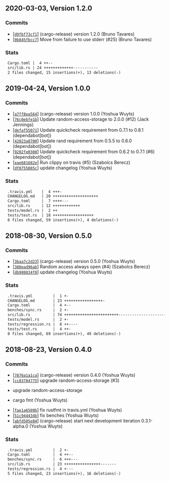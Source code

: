 ## 2020-03-03, Version 1.2.0
### Commits
- [[`d9fbf73cf1`](https://github.com/datrs/random-access-memory/commit/d9fbf73cf182e6f02e5adc4c016afe38e8650a88)] (cargo-release) version 1.2.0 (Bruno Tavares)
- [[`0b845fbcc7`](https://github.com/datrs/random-access-memory/commit/0b845fbcc747093d8c9eae972e92c8d4a692a208)] Move from failure to use stderr (#25) (Bruno Tavares)

### Stats
```diff
 Cargo.toml |  4 ++--
 src/lib.rs | 24 +++++++++++++-----------
 2 files changed, 15 insertions(+), 13 deletions(-)
```


## 2019-04-24, Version 1.0.0
### Commits
- [[`a7ff8ea564`](https://github.com/datrs/random-access-memory/commit/a7ff8ea564f11673b3e39d605befe9b25fc58574)] (cargo-release) version 1.0.0 (Yoshua Wuyts)
- [[`76c0ebfe1b`](https://github.com/datrs/random-access-memory/commit/76c0ebfe1ba046871430f03fe5876a4e27554fb6)] Update random-access-storage to 2.0.0 (#12) (Jack Jennings)
- [[`defaf55071`](https://github.com/datrs/random-access-memory/commit/defaf55071de68206eada89a74616d26603e2faa)] Update quickcheck requirement from 0.7.1 to 0.8.1 (dependabot[bot])
- [[`42023a8700`](https://github.com/datrs/random-access-memory/commit/42023a870050fdbc196c6f7d2ffd3e7c36797fac)] Update rand requirement from 0.5.5 to 0.6.0 (dependabot[bot])
- [[`9202fe0308`](https://github.com/datrs/random-access-memory/commit/9202fe0308151dce780c7721f533bed2e11f7f3c)] Update quickcheck requirement from 0.6.2 to 0.7.1 (#6) (dependabot[bot])
- [[`eae681682e`](https://github.com/datrs/random-access-memory/commit/eae681682eef6a4fe888f25b8728951873b6f114)] Run clippy on travis (#5) (Szabolcs Berecz)
- [[`df0755085c`](https://github.com/datrs/random-access-memory/commit/df0755085c1e472b084f9598aaa2ac0d4fb04f10)] update changelog (Yoshua Wuyts)

### Stats
```diff
 .travis.yml    |  4 +++-
 CHANGELOG.md   | 20 ++++++++++++++++++++
 Cargo.toml     |  7 ++++---
 src/lib.rs     | 12 ++++++++++++
 tests/model.rs |  2 ++
 tests/test.rs  | 18 ++++++++++++++++++
 6 files changed, 59 insertions(+), 4 deletions(-)
```


## 2018-08-30, Version 0.5.0
### Commits
- [[`3baa7c2d23`](https://github.com/datrs/random-access-memory/commits/3baa7c2d23dfa774ac5e1d2b38bbb171eaf95bc0)] (cargo-release) version 0.5.0 (Yoshua Wuyts)
- [[`300ead96ab`](https://github.com/datrs/random-access-memory/commits/300ead96ab4eab5b66f786f3b0562ddb29571d27)] Random access always open (#4) (Szabolcs Berecz)
- [[`db908834f8`](https://github.com/datrs/random-access-memory/commits/db908834f8e79dd8a8f98a22e1403da3ebf458da)] update changelog (Yoshua Wuyts)

### Stats
```diff
 .travis.yml         |  1 +-
 CHANGELOG.md        | 23 +++++++++++++++++-
 Cargo.toml          |  4 +--
 benches/sync.rs     |  2 +-
 src/lib.rs          | 74 ++++++++++++++++++++++++------------------------------
 tests/model.rs      |  2 +-
 tests/regression.rs |  8 ++----
 tests/test.rs       |  4 ++-
 8 files changed, 69 insertions(+), 49 deletions(-)
```


## 2018-08-23, Version 0.4.0
### Commits
- [[`7876a1a1ca`](https://github.com/datrs/random-access-memory/commits/7876a1a1ca10913a6126b767f4d07c3bae99dd8e)] (cargo-release) version 0.4.0 (Yoshua Wuyts)
- [[`cc83784775`](https://github.com/datrs/random-access-memory/commits/cc83784775a7cc737c97d514e88cdcb9ca2e718a)] upgrade random-access-storage (#3)

* upgrade random-access-storage

* cargo fmt (Yoshua Wuyts)
- [[`fae1a6509b`](https://github.com/datrs/random-access-memory/commits/fae1a6509b3c3825b3c063a627f64f85ab11cf40)] fix rustfmt in travis.yml (Yoshua Wuyts)
- [[`51c944434b`](https://github.com/datrs/random-access-memory/commits/51c944434b46c16ef7ba4028ac31ec10d6d64fe3)] fix benches (Yoshua Wuyts)
- [[`abfd505e04`](https://github.com/datrs/random-access-memory/commits/abfd505e049da526af068f475c1e8730e33238b9)] (cargo-release) start next development iteration 0.3.1-alpha.0 (Yoshua Wuyts)

### Stats
```diff
 .travis.yml         |  2 +-
 Cargo.toml          |  4 ++--
 benches/sync.rs     |  6 +++---
 src/lib.rs          | 23 ++++++++++++++++-------
 tests/regression.rs |  4 +---
 5 files changed, 23 insertions(+), 16 deletions(-)
```



